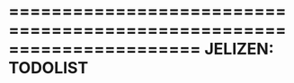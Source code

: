 ======================================================================
JELIZEN: TODOLIST
======================================================================
